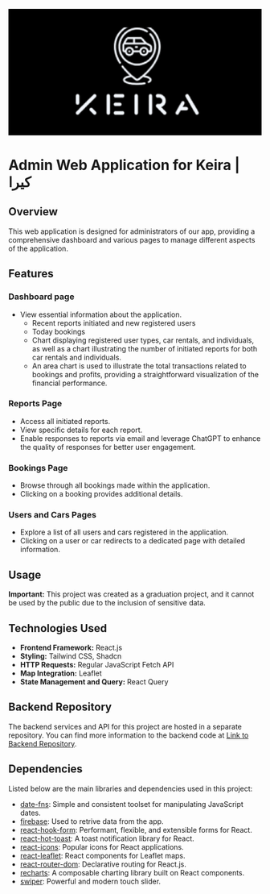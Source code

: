 ![Keira logo](public/keira_banner.png)

# Admin Web Application for Keira | كيرا

## Overview

This web application is designed for administrators of our app, providing a comprehensive dashboard and various pages to manage different aspects of the application.

## Features

### Dashboard page

- View essential information about the application.
  - Recent reports initiated and new registered users
  - Today bookings
  - Chart displaying registered user types, car rentals, and individuals, as well as a chart illustrating the number of initiated reports for both car rentals and individuals.
  - An area chart is used to illustrate the total transactions related to bookings and profits, providing a straightforward visualization of the financial performance.

### Reports Page

- Access all initiated reports.
- View specific details for each report.
- Enable responses to reports via email and leverage ChatGPT to enhance the quality of responses for better user engagement.

### Bookings Page

- Browse through all bookings made within the application.
- Clicking on a booking provides additional details.

### Users and Cars Pages

- Explore a list of all users and cars registered in the application.
- Clicking on a user or car redirects to a dedicated page with detailed information.

## Usage

**Important:** This project was created as a graduation project, and it cannot be used by the public due to the inclusion of sensitive data.

## Technologies Used

- **Frontend Framework:** React.js
- **Styling:** Tailwind CSS, Shadcn
- **HTTP Requests:** Regular JavaScript Fetch API
- **Map Integration:** Leaflet
- **State Management and Query:** React Query

## Backend Repository

The backend services and API for this project are hosted in a separate repository. You can find more information to the backend code at [Link to Backend Repository](https://github.com/farism9q/keira-backend).

## Dependencies

Listed below are the main libraries and dependencies used in this project:

- [date-fns](https://date-fns.org/): Simple and consistent toolset for manipulating JavaScript dates.
- [firebase](https://firebase.google.com/): Used to retrive data from the app.
- [react-hook-form](https://react-hook-form.com/): Performant, flexible, and extensible forms for React.
- [react-hot-toast](https://react-hot-toast.com/): A toast notification library for React.
- [react-icons](https://react-icons.github.io/react-icons/): Popular icons for React applications.
- [react-leaflet](https://react-leaflet.js.org/): React components for Leaflet maps.
- [react-router-dom](https://reactrouter.com/en/main/start/tutorial): Declarative routing for React.js.
- [recharts](https://recharts.org/en-US/guide/getting-started): A composable charting library built on React components.
- [swiper](https://swiperjs.com/react): Powerful and modern touch slider.
